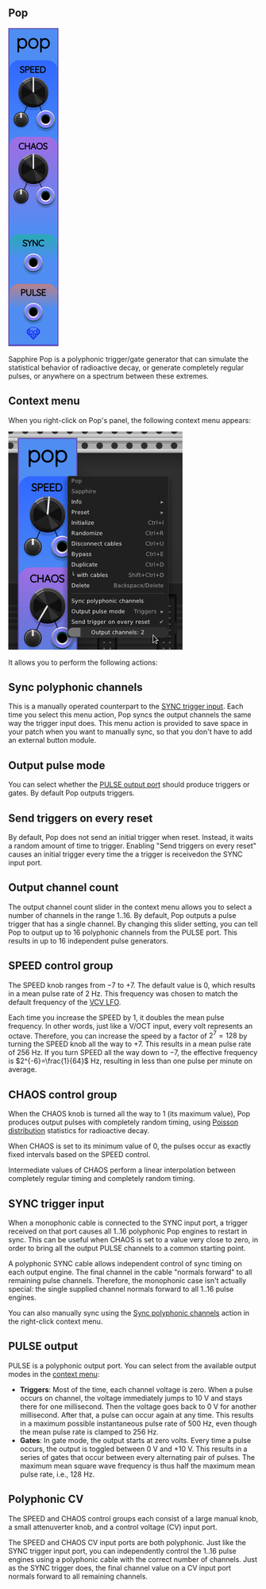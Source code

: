 ## Pop

![Pop](images/pop.png)

Sapphire Pop is a polyphonic trigger/gate generator that can simulate the statistical
behavior of radioactive decay, or generate completely regular pulses,
or anywhere on a spectrum between these extremes.

## Context menu

When you right-click on Pop's panel, the following context menu appears:

![Pop context menu](images/pop_menu.png)

It allows you to perform the following actions:

## Sync polyphonic channels

This is a manually operated counterpart to the [SYNC trigger input](#sync-trigger-input).
Each time you select this menu action, Pop syncs the output channels the same way the trigger input does.
This menu action is provided to save space in your patch when you want to manually sync,
so that you don't have to add an external button module.

## Output pulse mode

You can select whether the [PULSE output port](#pulse-output) should produce triggers or gates.
By default Pop outputs triggers.

## Send triggers on every reset

By default, Pop does not send an initial trigger when reset.
Instead, it waits a random amount of time to trigger.
Enabling "Send triggers on every reset" causes an initial trigger
every time the a trigger is receivedon the SYNC input port.

## Output channel count

The output channel count slider in the context menu allows you
to select a number of channels in the range 1..16. By default, Pop outputs
a pulse trigger that has a single channel. By changing this slider setting,
you can tell Pop to output up to 16 polyphonic channels from the PULSE port.
This results in up to 16 independent pulse generators.

## SPEED control group

The SPEED knob ranges from &minus;7 to +7. The default value is 0, which results
in a mean pulse rate of 2&nbsp;Hz. This frequency was chosen to match
the default frequency of the [VCV LFO](https://library.vcvrack.com/Fundamental/LFO).

Each time you increase the SPEED by 1, it doubles the mean pulse frequency.
In other words, just like a V/OCT input, every volt represents an octave.
Therefore, you can increase the speed by a factor of $2^7=128$ by turning the SPEED
knob all the way to +7. This results in a mean pulse rate of 256&nbsp;Hz.
If you turn SPEED all the way down to &minus;7, the effective frequency is $2^{-6}=\frac{1}{64}$ Hz,
resulting in less than one pulse per minute on average.

## CHAOS control group

When the CHAOS knob is turned all the way to 1 (its maximum value),
Pop produces output pulses with completely random timing, using
[Poisson distribution](https://en.wikipedia.org/wiki/Poisson_distribution)
statistics for radioactive decay.

When CHAOS is set to its minimum value of 0, the pulses occur as exactly fixed intervals
based on the SPEED control.

Intermediate values of CHAOS perform a linear interpolation between completely regular
timing and completely random timing.

## SYNC trigger input

When a monophonic cable is connected to the SYNC input port, a trigger received on that
port causes all 1..16 polyphonic Pop engines to restart in sync.
This can be useful when CHAOS is set to a value very close to zero,
in order to bring all the output PULSE channels to a common starting point.

A polyphonic SYNC cable allows independent control of sync timing on each output engine.
The final channel in the cable "normals forward" to all remaining pulse channels.
Therefore, the monophonic case isn't actually special: the single supplied channel
normals forward to all 1..16 pulse engines.

You can also manually sync using the [Sync polyphonic channels](#sync-polyphonic-channels)
action in the right-click context menu.

## PULSE output

PULSE is a polyphonic output port. You can select from the available output modes
in the [context menu](#context-menu):

* **Triggers**: Most of the time, each channel voltage is zero.
When a pulse occurs on channel, the voltage immediately jumps to 10&nbsp;V and stays
there for one millisecond. Then the voltage goes back to 0&nbsp;V for another millisecond. After that, a pulse can occur again at any time. This results in a maximum possible
instantaneous pulse rate of 500&nbsp;Hz, even though the mean pulse rate is clamped to 256&nbsp;Hz.
* **Gates**: In gate mode, the output starts at zero volts. Every time a pulse occurs, the output is toggled between 0&nbsp;V and +10&nbsp;V. This results in a series of gates that occur between every alternating pair of pulses. The maximum mean square wave frequency is thus half the maximum mean pulse rate, i.e., 128&nbsp;Hz.

## Polyphonic CV

The SPEED and CHAOS control groups each consist of a large manual knob, a small attenuverter knob,
and a control voltage (CV) input port.

The SPEED and CHAOS CV input ports are both polyphonic. Just like the SYNC trigger input port,
you can independently control the 1..16 pulse engines using a polyphonic cable with the correct
number of channels. Just as the SYNC trigger does, the final channel value on a CV input port
normals forward to all remaining channels.
